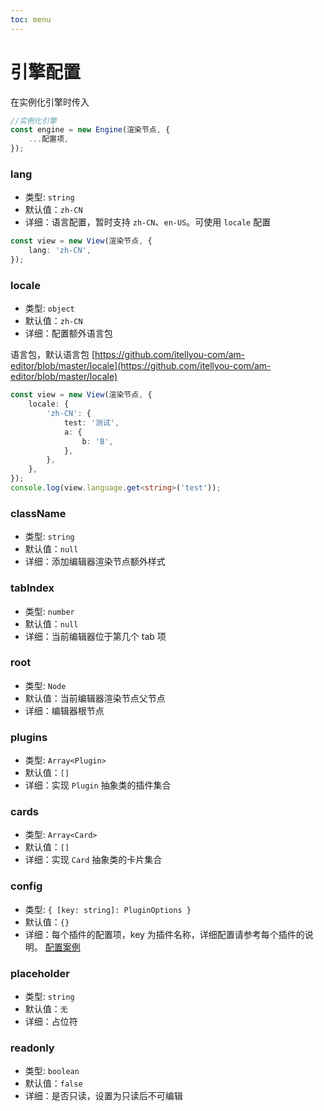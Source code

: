 ```yaml
---
toc: menu
---
```


# 引擎配置

在实例化引擎时传入

```ts
//实例化引擎
const engine = new Engine(渲染节点, {
	...配置项,
});
```

### lang

-   类型: `string`
-   默认值：`zh-CN`
-   详细：语言配置，暂时支持 `zh-CN`、`en-US`。可使用 `locale` 配置

```ts
const view = new View(渲染节点, {
	lang: 'zh-CN',
});
```

### locale

-   类型: `object`
-   默认值：`zh-CN`
-   详细：配置额外语言包

语言包，默认语言包 [https://github.com/itellyou-com/am-editor/blob/master/locale](https://github.com/itellyou-com/am-editor/blob/master/locale)

```ts
const view = new View(渲染节点, {
	locale: {
		'zh-CN': {
			test: '测试',
			a: {
				b: 'B',
			},
		},
	},
});
console.log(view.language.get<string>('test'));
```

### className

-   类型: `string`
-   默认值：`null`
-   详细：添加编辑器渲染节点额外样式

### tabIndex

-   类型: `number`
-   默认值：`null`
-   详细：当前编辑器位于第几个 tab 项

### root

-   类型: `Node`
-   默认值：当前编辑器渲染节点父节点
-   详细：编辑器根节点

### plugins

-   类型: `Array<Plugin>`
-   默认值：`[]`
-   详细：实现 `Plugin` 抽象类的插件集合

### cards

-   类型: `Array<Card>`
-   默认值：`[]`
-   详细：实现 `Card` 抽象类的卡片集合

### config

-   类型: `{ [key: string]: PluginOptions }`
-   默认值：`{}`
-   详细：每个插件的配置项，key 为插件名称，详细配置请参考每个插件的说明。 [配置案例](https://github.com/itellyou-com/am-editor/blob/master/examples/react/components/editor/config.tsx)

### placeholder

-   类型: `string`
-   默认值：`无`
-   详细：占位符

### readonly

-   类型: `boolean`
-   默认值：`false`
-   详细：是否只读，设置为只读后不可编辑
